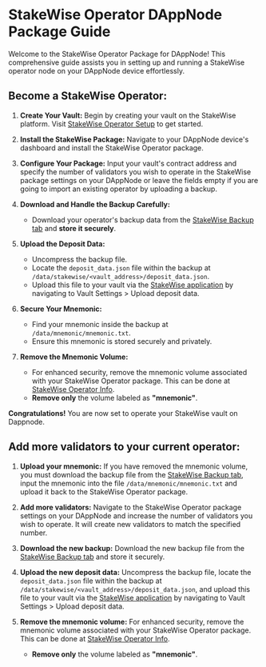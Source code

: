 # StakeWise Operator DAppNode Package Guide

Welcome to the StakeWise Operator Package for DAppNode! This comprehensive guide assists you in setting up and running a StakeWise operator node on your DAppNode device effortlessly.

## **Become a StakeWise Operator:**

1. **Create Your Vault:** Begin by creating your vault on the StakeWise platform. Visit [StakeWise Operator Setup](https://app.stakewise.io/operate?networkId=holesky) to get started.

2. **Install the StakeWise Package:** Navigate to your DAppNode device's dashboard and install the StakeWise Operator package.

3. **Configure Your Package:** Input your vault's contract address and specify the number of validators you wish to operate in the StakeWise package settings on your DAppNode or leave the fields empty if you are going to import an existing operator by uploading a backup.

4. **Download and Handle the Backup Carefully:**

   - Download your operator's backup data from the [StakeWise Backup tab](http://my.dappnode/packages/my/stakewise-operator-holesky.dnp.dappnode.eth/backup) and **store it securely**.

5. **Upload the Deposit Data:**

   - Uncompress the backup file.
   - Locate the `deposit_data.json` file within the backup at `/data/stakewise/<vault_address>/deposit_data.json`.
   - Upload this file to your vault via the [StakeWise application](https://app.stakewise.io/operate?networkId=holesky) by navigating to Vault Settings > Upload deposit data.

6. **Secure Your Mnemonic:**

   - Find your mnemonic inside the backup at `/data/mnemonic/mnemonic.txt`.
   - Ensure this mnemonic is stored securely and privately.

7. **Remove the Mnemonic Volume:**
   - For enhanced security, remove the mnemonic volume associated with your StakeWise Operator package. This can be done at [StakeWise Operator Info](http://my.dappnode/packages/my/stakewise-operator-holesky.dnp.dappnode.eth/info).
   - **Remove only** the volume labeled as **"mnemonic"**.

**Congratulations!** You are now set to operate your StakeWise vault on Dappnode.

## **Add more validators to your current operator:**

1. **Upload your mnemonic:** If you have removed the mnemonic volume, you must download the backup file from the [StakeWise Backup tab](http://my.dappnode/packages/my/stakewise-operator-holesky.dnp.dappnode.eth/backup), input the mnemonic into the file `/data/mnemonic/mnemonic.txt` and upload it back to the StakeWise Operator package.

2. **Add more validators:** Navigate to the StakeWise Operator package settings on your DAppNode and increase the number of validators you wish to operate. It will create new validators to match the specified number.

3. **Download the new backup:** Download the new backup file from the [StakeWise Backup tab](http://my.dappnode/packages/my/stakewise-operator-holesky.dnp.dappnode.eth/backup) and store it securely.

4. **Upload the new deposit data:** Uncompress the backup file, locate the `deposit_data.json` file within the backup at `/data/stakewise/<vault_address>/deposit_data.json`, and upload this file to your vault via the [StakeWise application](https://app.stakewise.io/operate?networkId=holesky) by navigating to Vault Settings > Upload deposit data.

5. **Remove the mnemonic volume:** For enhanced security, remove the mnemonic volume associated with your StakeWise Operator package. This can be done at [StakeWise Operator Info](http://my.dappnode/packages/my/stakewise-operator-holesky.dnp.dappnode.eth/info).
   - **Remove only** the volume labeled as **"mnemonic"**.
